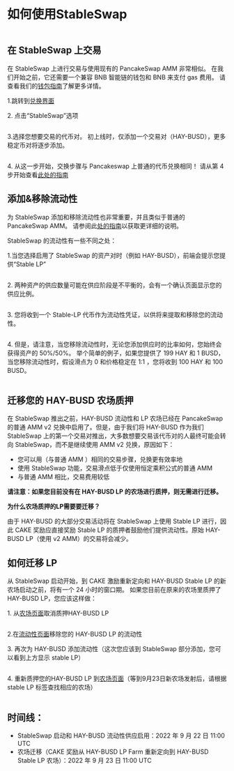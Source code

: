 # 如何使用StableSwap

<figure><img src="../../.gitbook/assets/how-to-stableswap.png" alt=""><figcaption></figcaption></figure>

## 在 StableSwap 上交易&#x20;

在 StableSwap 上进行交易与使用现有的 PancakeSwap AMM 非常相似。 在我们开始之前，它还需要一个兼容 BNB 智能链的钱包和 BNB 来支付 gas 费用。 请查看我们的[钱包指南](../../get-started/wallet-guide.md)了解更多详情。

1.跳转到[兑换界面](https://pancakeswap.finance/swap)

2\. 点击“StableSwap”选项

<figure><img src="../../.gitbook/assets/2 (1).png" alt=""><figcaption></figcaption></figure>

3.选择您想要交易的代币对。 初上线时，仅添加一个交易对（HAY-BUSD），更多稳定币对将逐步添加。

<figure><img src="../../.gitbook/assets/1 (1).png" alt=""><figcaption></figcaption></figure>

4\. 从这一步开始，交换步骤与 Pancakeswap 上普通的代币兑换相同！ 请从第 4 步开始查看[此处的指南](../pancakeswap-exchange/ru-he-jin-hang-jiao-yi.md)



## 添加&移除流动性

为 StableSwap 添加和移除流动性也非常重要，并且类似于普通的 PancakeSwap AMM。 请参阅此[处的指南](../pancakeswap-exchange/ru-he-tian-jia-yi-chu-liu-dong-xing.md)以获取更详细的说明。&#x20;

StableSwap 的流动性有一些不同之处：

&#x20;1.当您选择启用了 StableSwap 的资产对时（例如 HAY-BUSD），前端会提示您提供“Stable LP”

<figure><img src="../../.gitbook/assets/3 (3).png" alt=""><figcaption></figcaption></figure>



&#x20;2\. 两种资产的供应数量可能在供应阶段是不平衡的，会有一个确认页面显示您的供应比例。

<figure><img src="../../.gitbook/assets/4 (2).png" alt=""><figcaption></figcaption></figure>

3\. 您将收到一个 Stable-LP 代币作为流动性凭证，以供将来提取和移除您的流动性。

<figure><img src="../../.gitbook/assets/5.png" alt=""><figcaption></figcaption></figure>

4\. 但是，请注意，当您移除流动性时，无论您添加供应时的比率如何，您始终会获得资产的 50%/50%。 举个简单的例子，如果您提供了 199 HAY 和 1 BUSD，当您移除流动性时，假设滑点为 0 和价格稳定在 1:1 ，您将收到 100 HAY 和 100 BUSD。

<figure><img src="../../.gitbook/assets/7.png" alt=""><figcaption></figcaption></figure>



## 迁移您的 HAY-BUSD 农场质押&#x20;

在 StableSwap 推出之前，HAY-BUSD 流动性和 LP 农场已经在 PancakeSwap 的普通 AMM v2 兑换中启用了。但是，由于我们将 HAY-BUSD 作为我们 StableSwap 上的第一个交易对推出，大多数想要交易该代币对的人最终可能会转向 StableSwap，而不是继续使用 AMM v2 兑换，原因如下：&#x20;

* 您可以用（与普通 AMM ）相同的交易步骤，兑换更有效率地
* 使用 StableSwap 功能，交易滑点低于仅使用恒定乘积公式的普通 AMM&#x20;
* 与普通 AMM 相比，交易费用较低&#x20;

**请注意：如果您目前没有在 HAY-BUSD LP 的农场进行质押，则无需进行迁移。**&#x20;

**为什么农场质押的LP需要要迁移？**&#x20;

由于 HAY-BUSD 的大部分交易活动将在 StableSwap 上使用 Stable LP 进行，因此 CAKE 奖励应直接奖励 Stable LP 的质押者鼓励他们提供流动性。原始 HAY-BUSD LP（使用 v2 AMM）的交易将会减少。

## 如何迁移 LP

从 StableSwap 启动开始，到 CAKE 激励重新定向和 HAY-BUSD Stable LP 的新农场启动之前，将有一个 24 小时的窗口期。 如果您目前在原来的农场里质押了 HAY-BUSD LP，您应该这样做：

&#x20;1\. 从[农场页面](https://pancakeswap.finance/farms)取消质押HAY-BUSD  LP&#x20;

<figure><img src="../../.gitbook/assets/6.png" alt=""><figcaption></figcaption></figure>

&#x20;2.在[流动性页面](https://pancakeswap.finance/liquidity)移除您的 HAY-BUSD LP 的流动性&#x20;

&#x20;3\. 再次为 HAY-BUSD 添加流动性（这次您应该到 StableSwap 部分添加，您可以看到上方显示 stable LP）

<figure><img src="../../.gitbook/assets/3 (2).png" alt=""><figcaption></figcaption></figure>

4\. 重新质押您的HAY-BUSD LP  到[农场页面](https://pancakeswap.finance/farms)（等到9月23日新农场发射后，请根据stable LP 标签查找相应的农场）

<figure><img src="../../.gitbook/assets/8.png" alt=""><figcaption></figcaption></figure>

## 时间线：

* StableSwap 启动和 HAY-BUSD 流动性供应启用：2022 年 9 月 22 日 11:00 UTC&#x20;
* 农场迁移（CAKE 奖励从 HAY-BUSD LP Farm 重新定向到 HAY-BUSD Stable LP 农场）：2022 年 9 月 23 日 11:00 UTC
